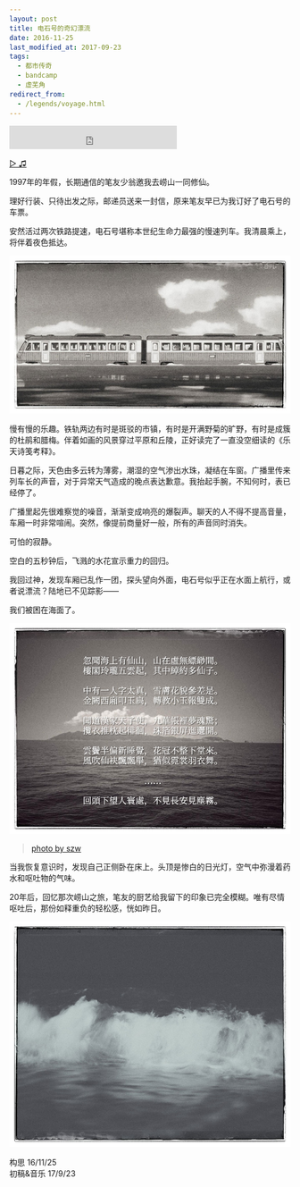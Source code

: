 ```yaml
---
layout: post
title: 电石号的奇幻漂流
date: 2016-11-25
last_modified_at: 2017-09-23
tags:
  - 都市传奇
  - bandcamp
  - 虚芜角
redirect_from:
  - /legends/voyage.html
---
```

<iframe style="border: 0; height: 42px;" src="https://bandcamp.com/EmbeddedPlayer/album=520012298/size=small/bgcol=ffffff/linkcol=4ec5ec/artwork=none/track=600099668/transparent=true/" seamless><a href="https://feeshy.bandcamp.com/album/ends-of-nihil">ends of nihil by feeshy</a></iframe>

[▷ ♫](https://music.163.com/song?id=1813641518)

1997年的年假，长期通信的笔友少翁邀我去崂山一同修仙。

理好行装、只待出发之际，邮递员送来一封信，原来笔友早已为我订好了电石号的车票。

安然活过两次铁路提速，电石号堪称本世纪生命力最强的慢速列车。我清晨乘上，将伴着夜色抵达。

![](/assets/img/voyage_1.jpg)

慢有慢的乐趣。铁轨两边有时是斑驳的市镇，有时是开满野菊的旷野，有时是成簇的杜鹃和腊梅。伴着如画的风景穿过平原和丘陵，正好读完了一直没空细读的《乐天诗笺考释》。

日暮之际，天色由多云转为薄雾，潮湿的空气渗出水珠，凝结在车窗。广播里传来列车长的声音，对于异常天气造成的晚点表达歉意。我抬起手腕，不知何时，表已经停了。

广播里起先很难察觉的噪音，渐渐变成响亮的爆裂声。聊天的人不得不提高音量，车厢一时非常喧闹。突然，像提前商量好一般，所有的声音同时消失。

可怕的寂静。

空白的五秒钟后，飞溅的水花宣示重力的回归。

我回过神，发现车厢已乱作一团，探头望向外面，电石号似乎正在水面上航行，或者说漂流？陆地已不见踪影——

我们被困在海面了。

![忽聞海上有仙山，山在虛無縹緲間。樓閣玲瓏五雲起，其中綽約多仙子。中有一人字太真，雪膚花貌參差是。金闕西廂叩玉扃，轉教小玉報雙成。聞道漢家天子使，九華帳裏夢魂驚。攬衣推枕起徘徊，珠箔銀屏迤邐開。雲髻半偏新睡覺，花冠不整下堂來。風吹仙袂飄颻舉，猶似霓裳羽衣舞。……回頭下望人寰處，不見長安見塵霧。](/assets/img/voyage_2.jpg)

> [photo by szw](https://instagram.com/szw1106)

当我恢复意识时，发现自己正侧卧在床上。头顶是惨白的日光灯，空气中弥漫着药水和呕吐物的气味。

20年后，回忆那次崂山之旅，笔友的厨艺给我留下的印象已完全模糊。唯有尽情呕吐后，那份如释重负的轻松感，恍如昨日。

![](/assets/img/voyage_3.jpg)

构思 16/11/25  
初稿&音乐 17/9/23